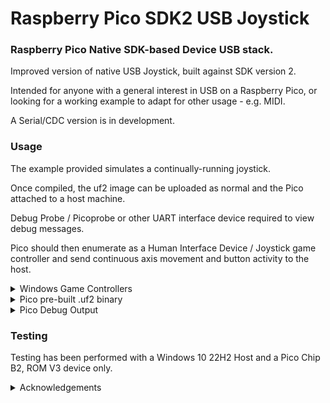 # Raspberry Pico SDK2 USB Joystick

### Raspberry Pico Native SDK-based Device USB stack.

Improved version of native USB Joystick, built against SDK version 2.

Intended for anyone with a general interest in USB on a Raspberry Pico, or looking for a working example to adapt for other usage - e.g. MIDI.

A Serial/CDC version is in development.

### Usage

The example provided simulates a continually-running joystick.

Once compiled, the uf2 image can be uploaded as normal and the Pico attached to a host machine.

Debug Probe / Picoprobe or other UART interface device required to view debug messages.

Pico should then enumerate as a Human Interface Device / Joystick game controller and send continuous axis movement and button activity to the host.

<details><summary>Windows Game Controllers</summary>  

#### Windows Game Controllers
<p>
   
On a Windows machine, type joy.cpl into the search box to display the game controller properties.

<p float="left">

<img src="screenshots/joy_cpl.png" alt="Control Panel" title="Game Controllers" width="25%" height="25%">
<img src="screenshots/pico_sdk_joystick.png" alt="Joystick" title="Joystick Properties" width="20%" height="20%">

The properties windows should update continually at a nominal rate of 1Hz.

</p>

</p>

<p>

</p>
</details>

<details><summary>Pico pre-built .uf2 binary</summary>

</p>

Pre-Built .uf2 [available here](https://github.com/Serialcomms/Raspberry-Pico-SDK2-USB-Joystick/releases/tag/v_0.1)

</p>
</details>

<details><summary>Pico Debug Output</summary>  

#### Pico Debug Output

<img src="screenshots/PuTTY_session.png" alt="PuTTY" title="PuTTY Session" width="40%" height="40%">

</p>
</details>

### Testing

Testing has been performed with a Windows 10 22H2 Host and a Pico Chip B2, ROM V3 device only.

<details><summary>Acknowledgements</summary>  
<p>

* [Microsoft USB Device Enumeration](https://techcommunity.microsoft.com/t5/microsoft-usb-blog/how-does-usb-stack-enumerate-a-device/ba-p/270685)
* [Microsoft USB Control Transfer](https://learn.microsoft.com/en-us/windows-hardware/drivers/usbcon/usb-control-transfer)
* [USB Descriptor and Request Parser](https://eleccelerator.com/usbdescreqparser/)
* [Thesycon USB Descriptor Dumper](https://www.thesycon.de/eng/usb_descriptordumper.shtml)
* [Tana USB Sniffer](https://github.com/tana/pico_usb_sniffer)
* [Ataradov USB Sniffer](https://github.com/ataradov/usb-sniffer-lite)
* [phind.com](https://phind.com)

</p>
</details>
